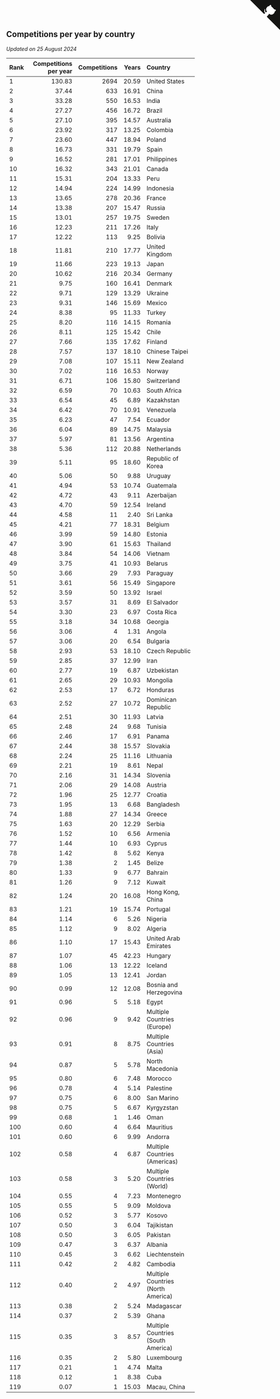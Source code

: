 ## Competitions per year by country

*Updated on 25 August 2024*

| Rank | Competitions per year | Competitions | Years | Country |
| :--- | ---: | ---: | ---: | :--- |
| 1 | 130.83 | 2694 | 20.59 | United States |
| 2 | 37.44 | 633 | 16.91 | China |
| 3 | 33.28 | 550 | 16.53 | India |
| 4 | 27.27 | 456 | 16.72 | Brazil |
| 5 | 27.10 | 395 | 14.57 | Australia |
| 6 | 23.92 | 317 | 13.25 | Colombia |
| 7 | 23.60 | 447 | 18.94 | Poland |
| 8 | 16.73 | 331 | 19.79 | Spain |
| 9 | 16.52 | 281 | 17.01 | Philippines |
| 10 | 16.32 | 343 | 21.01 | Canada |
| 11 | 15.31 | 204 | 13.33 | Peru |
| 12 | 14.94 | 224 | 14.99 | Indonesia |
| 13 | 13.65 | 278 | 20.36 | France |
| 14 | 13.38 | 207 | 15.47 | Russia |
| 15 | 13.01 | 257 | 19.75 | Sweden |
| 16 | 12.23 | 211 | 17.26 | Italy |
| 17 | 12.22 | 113 | 9.25 | Bolivia |
| 18 | 11.81 | 210 | 17.77 | United Kingdom |
| 19 | 11.66 | 223 | 19.13 | Japan |
| 20 | 10.62 | 216 | 20.34 | Germany |
| 21 | 9.75 | 160 | 16.41 | Denmark |
| 22 | 9.71 | 129 | 13.29 | Ukraine |
| 23 | 9.31 | 146 | 15.69 | Mexico |
| 24 | 8.38 | 95 | 11.33 | Turkey |
| 25 | 8.20 | 116 | 14.15 | Romania |
| 26 | 8.11 | 125 | 15.42 | Chile |
| 27 | 7.66 | 135 | 17.62 | Finland |
| 28 | 7.57 | 137 | 18.10 | Chinese Taipei |
| 29 | 7.08 | 107 | 15.11 | New Zealand |
| 30 | 7.02 | 116 | 16.53 | Norway |
| 31 | 6.71 | 106 | 15.80 | Switzerland |
| 32 | 6.59 | 70 | 10.63 | South Africa |
| 33 | 6.54 | 45 | 6.89 | Kazakhstan |
| 34 | 6.42 | 70 | 10.91 | Venezuela |
| 35 | 6.23 | 47 | 7.54 | Ecuador |
| 36 | 6.04 | 89 | 14.75 | Malaysia |
| 37 | 5.97 | 81 | 13.56 | Argentina |
| 38 | 5.36 | 112 | 20.88 | Netherlands |
| 39 | 5.11 | 95 | 18.60 | Republic of Korea |
| 40 | 5.06 | 50 | 9.88 | Uruguay |
| 41 | 4.94 | 53 | 10.74 | Guatemala |
| 42 | 4.72 | 43 | 9.11 | Azerbaijan |
| 43 | 4.70 | 59 | 12.54 | Ireland |
| 44 | 4.58 | 11 | 2.40 | Sri Lanka |
| 45 | 4.21 | 77 | 18.31 | Belgium |
| 46 | 3.99 | 59 | 14.80 | Estonia |
| 47 | 3.90 | 61 | 15.63 | Thailand |
| 48 | 3.84 | 54 | 14.06 | Vietnam |
| 49 | 3.75 | 41 | 10.93 | Belarus |
| 50 | 3.66 | 29 | 7.93 | Paraguay |
| 51 | 3.61 | 56 | 15.49 | Singapore |
| 52 | 3.59 | 50 | 13.92 | Israel |
| 53 | 3.57 | 31 | 8.69 | El Salvador |
| 54 | 3.30 | 23 | 6.97 | Costa Rica |
| 55 | 3.18 | 34 | 10.68 | Georgia |
| 56 | 3.06 | 4 | 1.31 | Angola |
| 57 | 3.06 | 20 | 6.54 | Bulgaria |
| 58 | 2.93 | 53 | 18.10 | Czech Republic |
| 59 | 2.85 | 37 | 12.99 | Iran |
| 60 | 2.77 | 19 | 6.87 | Uzbekistan |
| 61 | 2.65 | 29 | 10.93 | Mongolia |
| 62 | 2.53 | 17 | 6.72 | Honduras |
| 63 | 2.52 | 27 | 10.72 | Dominican Republic |
| 64 | 2.51 | 30 | 11.93 | Latvia |
| 65 | 2.48 | 24 | 9.68 | Tunisia |
| 66 | 2.46 | 17 | 6.91 | Panama |
| 67 | 2.44 | 38 | 15.57 | Slovakia |
| 68 | 2.24 | 25 | 11.16 | Lithuania |
| 69 | 2.21 | 19 | 8.61 | Nepal |
| 70 | 2.16 | 31 | 14.34 | Slovenia |
| 71 | 2.06 | 29 | 14.08 | Austria |
| 72 | 1.96 | 25 | 12.77 | Croatia |
| 73 | 1.95 | 13 | 6.68 | Bangladesh |
| 74 | 1.88 | 27 | 14.34 | Greece |
| 75 | 1.63 | 20 | 12.29 | Serbia |
| 76 | 1.52 | 10 | 6.56 | Armenia |
| 77 | 1.44 | 10 | 6.93 | Cyprus |
| 78 | 1.42 | 8 | 5.62 | Kenya |
| 79 | 1.38 | 2 | 1.45 | Belize |
| 80 | 1.33 | 9 | 6.77 | Bahrain |
| 81 | 1.26 | 9 | 7.12 | Kuwait |
| 82 | 1.24 | 20 | 16.08 | Hong Kong, China |
| 83 | 1.21 | 19 | 15.74 | Portugal |
| 84 | 1.14 | 6 | 5.26 | Nigeria |
| 85 | 1.12 | 9 | 8.02 | Algeria |
| 86 | 1.10 | 17 | 15.43 | United Arab Emirates |
| 87 | 1.07 | 45 | 42.23 | Hungary |
| 88 | 1.06 | 13 | 12.22 | Iceland |
| 89 | 1.05 | 13 | 12.41 | Jordan |
| 90 | 0.99 | 12 | 12.08 | Bosnia and Herzegovina |
| 91 | 0.96 | 5 | 5.18 | Egypt |
| 92 | 0.96 | 9 | 9.42 | Multiple Countries (Europe) |
| 93 | 0.91 | 8 | 8.75 | Multiple Countries (Asia) |
| 94 | 0.87 | 5 | 5.78 | North Macedonia |
| 95 | 0.80 | 6 | 7.48 | Morocco |
| 96 | 0.78 | 4 | 5.14 | Palestine |
| 97 | 0.75 | 6 | 8.00 | San Marino |
| 98 | 0.75 | 5 | 6.67 | Kyrgyzstan |
| 99 | 0.68 | 1 | 1.46 | Oman |
| 100 | 0.60 | 4 | 6.64 | Mauritius |
| 101 | 0.60 | 6 | 9.99 | Andorra |
| 102 | 0.58 | 4 | 6.87 | Multiple Countries (Americas) |
| 103 | 0.58 | 3 | 5.20 | Multiple Countries (World) |
| 104 | 0.55 | 4 | 7.23 | Montenegro |
| 105 | 0.55 | 5 | 9.09 | Moldova |
| 106 | 0.52 | 3 | 5.77 | Kosovo |
| 107 | 0.50 | 3 | 6.04 | Tajikistan |
| 108 | 0.50 | 3 | 6.05 | Pakistan |
| 109 | 0.47 | 3 | 6.37 | Albania |
| 110 | 0.45 | 3 | 6.62 | Liechtenstein |
| 111 | 0.42 | 2 | 4.82 | Cambodia |
| 112 | 0.40 | 2 | 4.97 | Multiple Countries (North America) |
| 113 | 0.38 | 2 | 5.24 | Madagascar |
| 114 | 0.37 | 2 | 5.39 | Ghana |
| 115 | 0.35 | 3 | 8.57 | Multiple Countries (South America) |
| 116 | 0.35 | 2 | 5.80 | Luxembourg |
| 117 | 0.21 | 1 | 4.74 | Malta |
| 118 | 0.12 | 1 | 8.38 | Cuba |
| 119 | 0.07 | 1 | 15.03 | Macau, China |


<a href="https://github.com/JustinTimeCuber/wca_statistics" class="github-corner" aria-label="View source on Github"><svg width="80" height="80" viewBox="0 0 250 250" style="fill:#151513; color:#fff; position: absolute; top: 0; border: 0; right: 0;" aria-hidden="true"><path d="M0,0 L115,115 L130,115 L142,142 L250,250 L250,0 Z"></path><path d="M128.3,109.0 C113.8,99.7 119.0,89.6 119.0,89.6 C122.0,82.7 120.5,78.6 120.5,78.6 C119.2,72.0 123.4,76.3 123.4,76.3 C127.3,80.9 125.5,87.3 125.5,87.3 C122.9,97.6 130.6,101.9 134.4,103.2" fill="currentColor" style="transform-origin: 130px 106px;" class="octo-arm"></path><path d="M115.0,115.0 C114.9,115.1 118.7,116.5 119.8,115.4 L133.7,101.6 C136.9,99.2 139.9,98.4 142.2,98.6 C133.8,88.0 127.5,74.4 143.8,58.0 C148.5,53.4 154.0,51.2 159.7,51.0 C160.3,49.4 163.2,43.6 171.4,40.1 C171.4,40.1 176.1,42.5 178.8,56.2 C183.1,58.6 187.2,61.8 190.9,65.4 C194.5,69.0 197.7,73.2 200.1,77.6 C213.8,80.2 216.3,84.9 216.3,84.9 C212.7,93.1 206.9,96.0 205.4,96.6 C205.1,102.4 203.0,107.8 198.3,112.5 C181.9,128.9 168.3,122.5 157.7,114.1 C157.9,116.9 156.7,120.9 152.7,124.9 L141.0,136.5 C139.8,137.7 141.6,141.9 141.8,141.8 Z" fill="currentColor" class="octo-body"></path></svg></a><style>.github-corner:hover .octo-arm{animation:octocat-wave 560ms ease-in-out}@keyframes octocat-wave{0%,100%{transform:rotate(0)}20%,60%{transform:rotate(-25deg)}40%,80%{transform:rotate(10deg)}}@media (max-width:500px){.github-corner:hover .octo-arm{animation:none}.github-corner .octo-arm{animation:octocat-wave 560ms ease-in-out}}</style>
